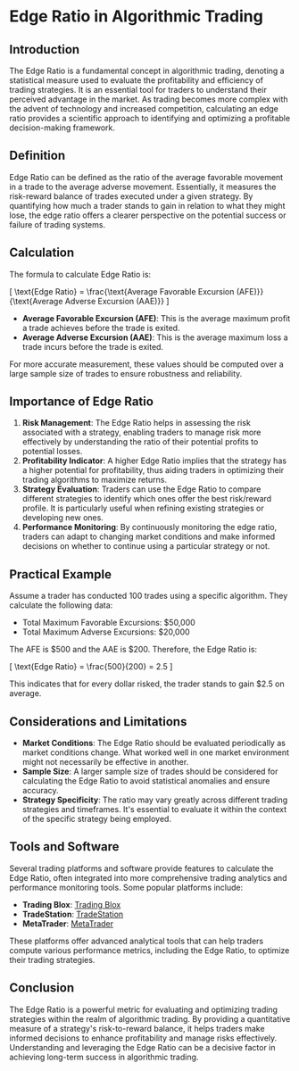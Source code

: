 # Edge Ratio in Algorithmic Trading

## Introduction
The Edge Ratio is a fundamental concept in algorithmic trading, denoting a statistical measure used to evaluate the profitability and efficiency of trading strategies. It is an essential tool for traders to understand their perceived advantage in the market. As trading becomes more complex with the advent of technology and increased competition, calculating an edge ratio provides a scientific approach to identifying and optimizing a profitable decision-making framework. 

## Definition
Edge Ratio can be defined as the ratio of the average favorable movement in a trade to the average adverse movement. Essentially, it measures the risk-reward balance of trades executed under a given strategy. By quantifying how much a trader stands to gain in relation to what they might lose, the edge ratio offers a clearer perspective on the potential success or failure of trading systems.

## Calculation
The formula to calculate Edge Ratio is:

\[ \text{Edge Ratio} = \frac{\text{Average Favorable Excursion (AFE)}}{\text{Average Adverse Excursion (AAE)}} \]

- **Average Favorable Excursion (AFE)**: This is the average maximum profit a trade achieves before the trade is exited.
- **Average Adverse Excursion (AAE)**: This is the average maximum loss a trade incurs before the trade is exited.

For more accurate measurement, these values should be computed over a large sample size of trades to ensure robustness and reliability.

## Importance of Edge Ratio
1. **Risk Management**: The Edge Ratio helps in assessing the risk associated with a strategy, enabling traders to manage risk more effectively by understanding the ratio of their potential profits to potential losses.
2. **Profitability Indicator**: A higher Edge Ratio implies that the strategy has a higher potential for profitability, thus aiding traders in optimizing their trading algorithms to maximize returns.
3. **Strategy Evaluation**: Traders can use the Edge Ratio to compare different strategies to identify which ones offer the best risk/reward profile. It is particularly useful when refining existing strategies or developing new ones.
4. **Performance Monitoring**: By continuously monitoring the edge ratio, traders can adapt to changing market conditions and make informed decisions on whether to continue using a particular strategy or not.

## Practical Example
Assume a trader has conducted 100 trades using a specific algorithm. They calculate the following data:
- Total Maximum Favorable Excursions: $50,000
- Total Maximum Adverse Excursions: $20,000

The AFE is $500 and the AAE is $200. Therefore, the Edge Ratio is:

\[ \text{Edge Ratio} = \frac{500}{200} = 2.5 \]

This indicates that for every dollar risked, the trader stands to gain $2.5 on average.

## Considerations and Limitations
- **Market Conditions**: The Edge Ratio should be evaluated periodically as market conditions change. What worked well in one market environment might not necessarily be effective in another.
- **Sample Size**: A larger sample size of trades should be considered for calculating the Edge Ratio to avoid statistical anomalies and ensure accuracy.
- **Strategy Specificity**: The ratio may vary greatly across different trading strategies and timeframes. It's essential to evaluate it within the context of the specific strategy being employed.

## Tools and Software
Several trading platforms and software provide features to calculate the Edge Ratio, often integrated into more comprehensive trading analytics and performance monitoring tools. Some popular platforms include:
- **Trading Blox**: [Trading Blox](https://www.tradingblox.com/)
- **TradeStation**: [TradeStation](https://www.tradestation.com/)
- **MetaTrader**: [MetaTrader](https://www.metatrader4.com/)

These platforms offer advanced analytical tools that can help traders compute various performance metrics, including the Edge Ratio, to optimize their trading strategies.

## Conclusion
The Edge Ratio is a powerful metric for evaluating and optimizing trading strategies within the realm of algorithmic trading. By providing a quantitative measure of a strategy's risk-to-reward balance, it helps traders make informed decisions to enhance profitability and manage risks effectively. Understanding and leveraging the Edge Ratio can be a decisive factor in achieving long-term success in algorithmic trading.
